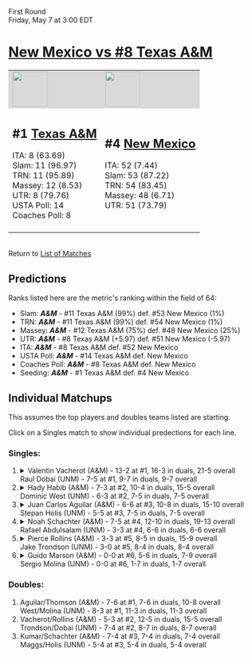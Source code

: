 First Round  
Friday, May 7 at 3:00 EDT
# [New Mexico vs #8 Texas A&M](https://www.ncaa.com/game/5833377) 

<table>  
<tr style="background-color: #d9d9d9 !important"><td><a href="#"><img src="https://www.ncaa.com/sites/default/files/images/logos/schools/t/texas-am.70.png" width="70" height="70" /></a></td><td><a href="#"><img src="https://www.ncaa.com/sites/default/files/images/logos/schools/n/new-mexico.70.png" width="70" height="70" /></a></td></tr>
<tr><td>  

<h2>#1 <a href="#">Texas A&M</a></h2>  
ITA: 8 (63.69)<br>  
Slam: 11 (96.97)<br>  
TRN: 11 (95.89)<br>  
Massey: 12 (8.53)<br>  
UTR: 8 (79.76)<br>  
USTA Poll: 14<br>  
Coaches Poll: 8<br>  
<br>  

</td><td>  

<h2>#4 <a href="#">New Mexico</a></h2>  
ITA: 52 (7.44)<br>  
Slam: 53 (87.22)<br>  
TRN: 54 (83.45)<br>  
Massey: 48 (6.71)<br>  
UTR: 51 (73.79)<br>  
<br>  

</td></tr></table>  


<br>Return to [List of Matches](../index.md)  

## Predictions  

Ranks listed here are the metric's ranking within the field of 64:  
- Slam: ***A&M*** - #11 Texas A&M (99%) def. #53 New Mexico (1%)  
- TRN: ***A&M*** - #11 Texas A&M (99%) def. #54 New Mexico (1%)  
- Massey: ***A&M*** - #12 Texas A&M (75%) def. #48 New Mexico (25%)  
- UTR: ***A&M*** - #8 Texas A&M (+5.97) def. #51 New Mexico (-5.97)  
- ITA: ***A&M*** - #8 Texas A&M def. #52 New Mexico  
- USTA Poll: ***A&M*** - #14 Texas A&M def. New Mexico  
- Coaches Poll: ***A&M*** - #8 Texas A&M def. New Mexico  
- Seeding: ***A&M*** - #1 Texas A&M def. #4 New Mexico  

## Individual Matchups  

This assumes the top players and doubles teams listed are starting.  

Click on a Singles match to show individual predections for each line.  

### Singles:  

<ol>
<li><details><summary markdown="span">
Valentin Vacherot (A&M) - 13-2 at #1, 16-3 in duals, 21-5 overall<br>  
Raul Dobai (UNM) - 7-5 at #1, 9-7 in duals, 9-7 overall
</summary><h4>Predictions</h4><ul>
<li>Slam: <b><i>VT</i></b> - #30 Virginia Tech (56%) def. #35 Texas Tech (44%)</li>  
</ul></details></li>
<li><details><summary markdown="span">
Hady Habib (A&M) - 7-3 at #2, 10-4 in duals, 15-5 overall<br>  
Dominic West (UNM) - 6-3 at #2, 7-5 in duals, 7-5 overall
</summary><h4>Predictions</h4><ul>
<li>Slam: <b><i>VT</i></b> - #30 Virginia Tech (56%) def. #35 Texas Tech (44%)</li>  
</ul></details></li>
<li><details><summary markdown="span">
Juan Carlos Aguilar (A&M) - 6-6 at #3, 10-8 in duals, 15-10 overall<br>  
Stepan Holis (UNM) - 5-5 at #3, 7-5 in duals, 7-5 overall
</summary><h4>Predictions</h4><ul>
<li>Slam: <b><i>VT</i></b> - #30 Virginia Tech (56%) def. #35 Texas Tech (44%)</li>  
</ul></details></li>
<li><details><summary markdown="span">
Noah Schachter (A&M) - 7-5 at #4, 12-10 in duals, 19-13 overall<br>  
Rafael Abdulsalam (UNM) - 3-3 at #4, 6-6 in duals, 6-6 overall
</summary><h4>Predictions</h4><ul>
<li>Slam: <b><i>VT</i></b> - #30 Virginia Tech (56%) def. #35 Texas Tech (44%)</li>  
</ul></details></li>
<li><details><summary markdown="span">
Pierce Rollins (A&M) - 3-3 at #5, 8-5 in duals, 15-9 overall<br>  
Jake Trondson (UNM) - 3-0 at #5, 8-4 in duals, 8-4 overall
</summary><h4>Predictions</h4><ul>
<li>Slam: <b><i>VT</i></b> - #30 Virginia Tech (56%) def. #35 Texas Tech (44%)</li>  
</ul></details></li>
<li><details><summary markdown="span">
Guido Marson (A&M) - 0-0 at #6, 5-6 in duals, 7-9 overall<br>  
Sergio Molina (UNM) - 0-0 at #6, 1-7 in duals, 1-7 overall
</summary><h4>Predictions</h4><ul>
<li>Slam: <b><i>VT</i></b> - #30 Virginia Tech (56%) def. #35 Texas Tech (44%)</li>  
</ul></details></li>
</ol>

### Doubles:  
1. Aguilar/Thomson (A&M) - 7-6 at #1, 7-6 in duals, 10-8 overall  
   West/Molina (UNM) - 8-3 at #1, 11-3 in duals, 11-3 overall
2. Vacherot/Rollins (A&M) - 5-3 at #2, 12-5 in duals, 15-5 overall  
   Trondson/Dobai (UNM) - 7-4 at #2, 8-7 in duals, 8-7 overall
3. Kumar/Schachter (A&M) - 7-4 at #3, 7-4 in duals, 7-4 overall  
   Maggs/Holis (UNM) - 5-4 at #3, 5-4 in duals, 5-4 overall